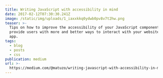 ```yaml
---
title: Writing JavaScript with accessibility in mind
date: 2017-02-12T07:30:30.241Z
image: /static/img/uploads/1_iaxxkkq0ydwb0pv8v7t2hw.png
teaser: >-
  Tips on how to improve the accessibility of your JavaScript components and
  provide users with more and better ways to interact with your website or web
  app.
tags:
  - blog
  - posts
  - css
publication: medium
url: >-
  https://medium.com/@matuzo/writing-javascript-with-accessibility-in-mind-a1f6a5f467b9
---
```

